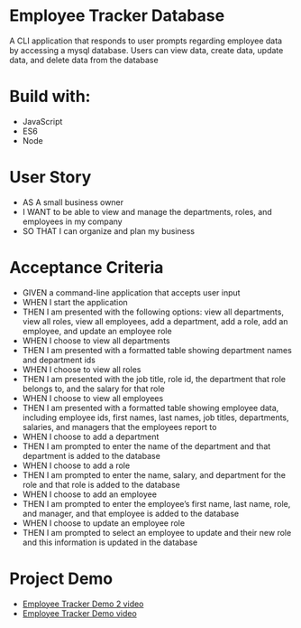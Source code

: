 # Employee Tracker Database

A CLI application that responds to user prompts regarding employee data by accessing a mysql database. Users can view data, create data, update data, and delete data from the database



# Build with:
* JavaScript
* ES6
* Node


# User Story
* AS A small business owner
* I WANT to be able to view and manage the departments, roles, and employees in my company
* SO THAT I can organize and plan my business


# Acceptance Criteria
* GIVEN a command-line application that accepts user input
* WHEN I start the application
* THEN I am presented with the following options: view all departments, view all roles, view all employees, add a department, add a role, add an employee, and update an employee role
* WHEN I choose to view all departments
* THEN I am presented with a formatted table showing department names and department ids
* WHEN I choose to view all roles
* THEN I am presented with the job title, role id, the department that role belongs to, and the salary for that role
* WHEN I choose to view all employees
* THEN I am presented with a formatted table showing employee data, including employee ids, first names, last names, job titles, departments, salaries, and managers that the employees report to
* WHEN I choose to add a department
* THEN I am prompted to enter the name of the department and that department is added to the database
* WHEN I choose to add a role
* THEN I am prompted to enter the name, salary, and department for the role and that role is added to the database
* WHEN I choose to add an employee
* THEN I am prompted to enter the employee’s first name, last name, role, and manager, and that employee is added to the database
* WHEN I choose to update an employee role
* THEN I am prompted to select an employee to update and their new role and this information is updated in the database





# Project Demo
* [Employee Tracker Demo 2 video](https://www.youtube.com/watch?v=-N7Ju_wlxZ8)
* [Employee Tracker Demo video](https://www.youtube.com/watch?v=fpUu-ByYWwA)
